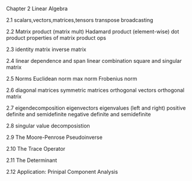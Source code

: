 Chapter 2 Linear Algebra

2.1
scalars,vectors,matrices,tensors
transpose
broadcasting

2.2
Matrix product (matrix mult)
Hadamard product (element-wise)
dot product
properties of matrix product ops

2.3
identity matrix
inverse matrix

2.4
linear dependence and span
linear combination
square and singular matrix

2.5
Norms
Euclidean norm
max norm
Frobenius norm

2.6
diagonal matrices
symmetric matrices
orthogonal vectors 
orthogonal matrix

2.7
eigendecomposition
eigenvectors
eigenvalues (left and right)
positive definite and semidefinite
negative definite and semidefinite

2.8
singular value decomposistion

2.9
The Moore-Penrose Pseudoinverse

2.10
The Trace Operator

2.11
The Determinant

2.12
Application: Prinipal Component Analysis
